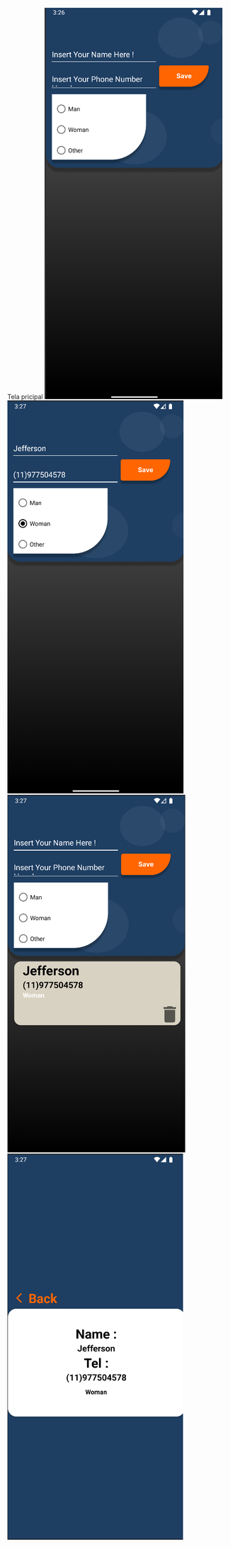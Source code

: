 Tela pricipal
![image](https://github.com/jefdevv/AgendaV4/blob/master/1.jpg)
![image](https://github.com/jefdevv/AgendaV4/blob/master/2.jpg)
![image](https://github.com/jefdevv/AgendaV4/blob/master/3.jpg)
![image](https://github.com/jefdevv/AgendaV4/blob/master/4.jpg)

